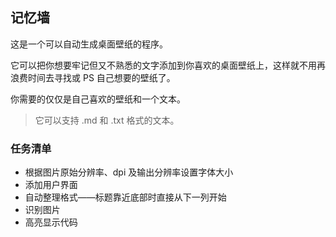 ## 记忆墙
这是一个可以自动生成桌面壁纸的程序。

它可以把你想要牢记但又不熟悉的文字添加到你喜欢的桌面壁纸上，这样就不用再浪费时间去寻找或 PS 自己想要的壁纸了。

你需要的仅仅是自己喜欢的壁纸和一个文本。
>它可以支持 .md 和 .txt 格式的文本。

### 任务清单
- 根据图片原始分辨率、dpi 及输出分辨率设置字体大小
- 添加用户界面
- 自动整理格式——标题靠近底部时直接从下一列开始
- 识别图片
- 高亮显示代码